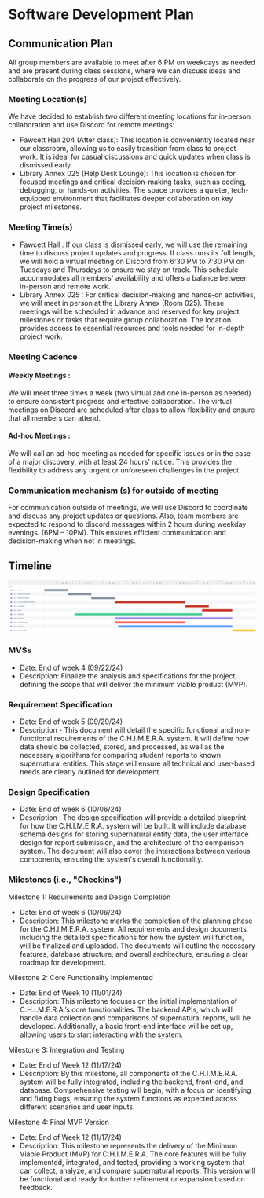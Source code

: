 # Software Development Plan

## Communication Plan

All group members are available to meet after 6 PM on weekdays as needed and are present during class sessions, where we can discuss ideas and collaborate on the progress of our project effectively.

### Meeting Location(s)

We have decided to establish two different meeting locations for in-person collaboration and use Discord for remote meetings:

- Fawcett Hall 204 (After class): This location is conveniently located near our classroom, allowing us to easily transition from class to project work. It is ideal for casual discussions and quick updates when class is dismissed early.
- Library Annex 025 (Help Desk Lounge): This location is chosen for focused meetings and critical decision-making tasks, such as coding, debugging, or hands-on activities. The space provides a quieter, tech-equipped environment that facilitates deeper collaboration on key project milestones.

### Meeting Time(s)

- Fawcett Hall :
  If our class is dismissed early, we will use the remaining time to discuss project updates and progress. If class runs its full length, we will hold a virtual meeting on Discord from 6:30 PM to 7:30 PM on Tuesdays and Thursdays to ensure we stay on track. This schedule accommodates all members' availability and offers a balance between in-person and remote work.
- Library Annex 025 :
  For critical decision-making and hands-on activities, we will meet in person at the Library Annex (Room 025). These meetings will be scheduled in advance and reserved for key project milestones or tasks that require group collaboration. The location provides access to essential resources and tools needed for in-depth project work.

### Meeting Cadence

#### Weekly Meetings :

We will meet three times a week (two virtual and one in-person as needed) to ensure consistent progress and effective collaboration. The virtual meetings on Discord are scheduled after class to allow flexibility and ensure that all members can attend.

#### Ad-hoc Meetings :

We will call an ad-hoc meeting as needed for specific issues or in the case of a major discovery, with at least 24 hours’ notice. This provides the flexibility to address any urgent or unforeseen challenges in the project.

### Communication mechanism (s) for outside of meeting

For communication outside of meetings, we will use Discord to coordinate and discuss any project updates or questions.
Also, team members are expected to respond to discord messages within 2 hours during weekday evenings. (6PM – 10PM). This ensures efficient communication and decision-making when not in meetings.

## Timeline

![image](./Refined_Gantt_Chart.png)

### MVSs

- Date: End of week 4 (09/22/24)
- Description: Finalize the analysis and specifications for the project, defining the scope that will deliver the minimum viable product (MVP).

### Requirement Specification

- Date: End of week 5 (09/29/24)
- Description - This document will detail the specific functional and non-functional requirements of the C.H.I.M.E.R.A. system. It will define how data should be collected, stored, and processed, as well as the necessary algorithms for comparing student reports to known supernatural entities. This stage will ensure all technical and user-based needs are clearly outlined for development.

### Design Specification

- Date: End of week 6 (10/06/24)
- Description : The design specification will provide a detailed blueprint for how the C.H.I.M.E.R.A. system will be built. It will include database schema designs for storing supernatural entity data, the user interface design for report submission, and the architecture of the comparison system. The document will also cover the interactions between various components, ensuring the system's overall functionality.

### Milestones (i.e., "Checkins")

Milestone 1: Requirements and Design Completion

- Date: End of week 6 (10/06/24)
- Description: This milestone marks the completion of the planning phase for the C.H.I.M.E.R.A. system. All requirements and design documents, including the detailed specifications for how the system will function, will be finalized and uploaded. The documents will outline the necessary features, database structure, and overall architecture, ensuring a clear roadmap for development.

Milestone 2: Core Functionality Implemented

- Date: End of Week 10 (11/01/24)
- Description: This milestone focuses on the initial implementation of C.H.I.M.E.R.A.’s core functionalities. The backend APIs, which will handle data collection and comparisons of supernatural reports, will be developed. Additionally, a basic front-end interface will be set up, allowing users to start interacting with the system.

Milestone 3: Integration and Testing

- Date: End of Week 12 (11/17/24)
- Description: By this milestone, all components of the C.H.I.M.E.R.A. system will be fully integrated, including the backend, front-end, and database. Comprehensive testing will begin, with a focus on identifying and fixing bugs, ensuring the system functions as expected across different scenarios and user inputs.

Milestone 4: Final MVP Version

- Date: End of Week 12 (11/17/24)
- Description: This milestone represents the delivery of the Minimum Viable Product (MVP) for C.H.I.M.E.R.A. The core features will be fully implemented, integrated, and tested, providing a working system that can collect, analyze, and compare supernatural reports. This version will be functional and ready for further refinement or expansion based on feedback.
